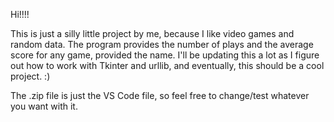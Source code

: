 Hi!!!!

This is just a silly little project by me, because I like video games and random data. The program provides the number of plays and the average score for any game, provided the name. I'll be updating this a lot as I figure out how to work with Tkinter and urllib, and eventually, this should be a cool project. :)

The .zip file is just the VS Code file, so feel free to change/test whatever you want with it.

